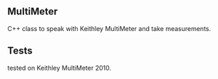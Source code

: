 ## MultiMeter

C++ class to speak with Keithley MultiMeter and take measurements.

## Tests

tested on Keithley MultiMeter 2010.